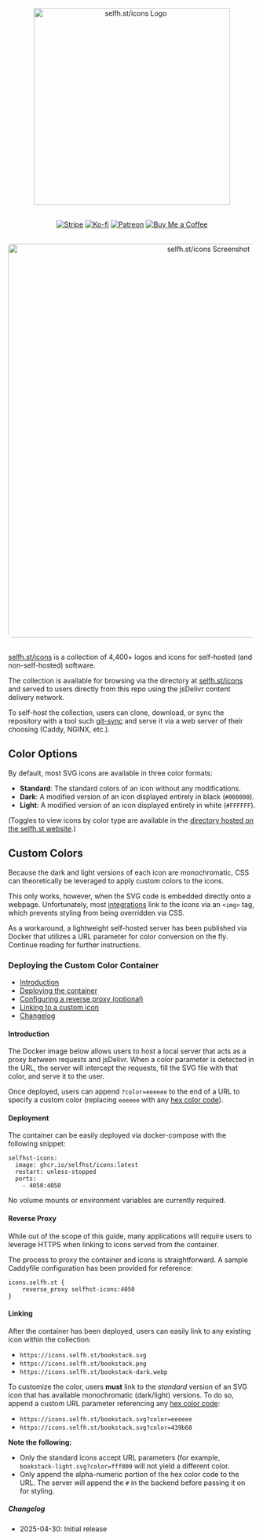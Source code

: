 <div align="center">
  <img width="400" src="https://cdn.jsdelivr.net/gh/selfhst/cdn/assets/site/logos/selfh-st-icons.svg" alt="selfh.st/icons Logo">
</div>
<br/>
<p align="center">
<a href="https://selfh.st/support/#/portal/support">
<img src="https://img.shields.io/badge/Stripe-5469d4?style=for-the-badge&logo=stripe&logoColor=ffffff" alt="Stripe"/></a>
<a href="https://ko-fi.com/selfhst">
<img src="https://img.shields.io/badge/Ko--fi-F16061?style=for-the-badge&logo=ko-fi&logoColor=white" alt="Ko-fi"/></a>
<a href="https://patreon.com/selfhst">
<img src="https://img.shields.io/badge/Patreon-000000?style=for-the-badge&logo=patreon&logoColor=white" alt="Patreon"/></a>
<a href="https://buymeacoffee.com/selfhst">
<img src="https://img.shields.io/badge/Buy%20Me%20a%20Coffee-ffdd00?style=for-the-badge&logo=buy-me-a-coffee&logoColor=black" alt="Buy Me a Coffee"/></a>
</p>
<br/>

<div align="center">
  <img width="800" style="border-radius: 8px;" src="https://cdn.jsdelivr.net/gh/selfhst/cdn/assets/site/screenshots/selfh-st-icons.png" alt="selfh.st/icons Screenshot">
</div>
<br/>

[selfh.st/icons](https://selfh.st/icons) is a collection of 4,400+ logos and icons for self-hosted (and non-self-hosted) software.

The collection is available for browsing via the directory at [selfh.st/icons](https://selfh.st/icons) and served to users directly from this repo using the jsDelivr content delivery network.

To self-host the collection, users can clone, download, or sync the repository with a tool such [git-sync](https://github.com/AkashRajpurohit/git-sync) and serve it via a web server of their choosing (Caddy, NGINX, etc.).

## Color Options

By default, most SVG icons are available in three color formats:

* **Standard**: The standard colors of an icon without any modifications.
* **Dark**: A modified version of an icon displayed entirely in black (```#000000```). 
* **Light**: A modified version of an icon displayed entirely in white (```#FFFFFF```).

(Toggles to view icons by color type are available in the [directory hosted on the selfh.st website](https://selfh.st/icons).)

## Custom Colors

Because the dark and light versions of each icon are monochromatic, CSS can theoretically be leveraged to apply custom colors to the icons. 

This only works, however, when the SVG code is embedded directly onto a webpage. Unfortunately, most [integrations](https://selfh.st/apps/?tag=selfh-st-icons) link to the icons via an `<img>` tag, which prevents styling from being overridden via CSS.

As a workaround, a lightweight self-hosted server has been published via Docker that utilizes a URL parameter for color conversion on the fly. Continue reading for further instructions.


### Deploying the Custom Color Container

* [Introduction](https://github.com/selfhst/icons#introduction)
* [Deploying the container](https://github.com/selfhst/icons#deployment)
* [Configuring a reverse proxy (optional)](https://github.com/selfhst/icons#reverse-proxy)
* [Linking to a custom icon](https://github.com/selfhst/icons#linking)
* [Changelog](https://github.com/selfhst/icons#changelog)

#### Introduction

The Docker image below allows users to host a local server that acts as a proxy between requests and jsDelivr. When a color parameter is detected in the URL, the server will intercept the requests, fill the SVG file with that color, and serve it to the user.

Once deployed, users can append ```?color=eeeeee``` to the end of a URL to specify a custom color (replacing ```eeeeee``` with any [hex color code](https://htmlcolorcodes.com/)).

#### Deployment

The container can be easily deployed via docker-compose with the following snippet:

```
selfhst-icons:
  image: ghcr.io/selfhst/icons:latest
  restart: unless-stopped
  ports:
    - 4050:4050
```

No volume mounts or environment variables are currently required.

#### Reverse Proxy

While out of the scope of this guide, many applications will require users to leverage HTTPS when linking to icons served from the container.

The process to proxy the container and icons is straightforward. A sample Caddyfile configuration has been provided for reference:

```
icons.selfh.st {
	reverse_proxy selfhst-icons:4050
}
```

#### Linking

After the container has been deployed, users can easily link to any existing icon within the collection:

* ```https://icons.selfh.st/bookstack.svg```
* ```https://icons.selfh.st/bookstack.png```
* ```https://icons.selfh.st/bookstack-dark.webp```

To customize the color, users **must** link to the *standard* version of an SVG icon that has available monochromatic (dark/light) versions. To do so, append a custom URL parameter referencing any [hex color code](https://htmlcolorcodes.com/):

* ```https://icons.selfh.st/bookstack.svg?color=eeeeee```
* ```https://icons.selfh.st/bookstack.svg?color=439b68```

**Note the following:**

* Only the standard icons accept URL parameters (for example, ```bookstack-light.svg?color=fff000``` will not yield a different color.
* Only append the alpha-numeric portion of the hex color code to the URL. The server will append the ```#``` in the backend before passing it on for styling.

##### Changelog

* 2025-04-30: Initial release